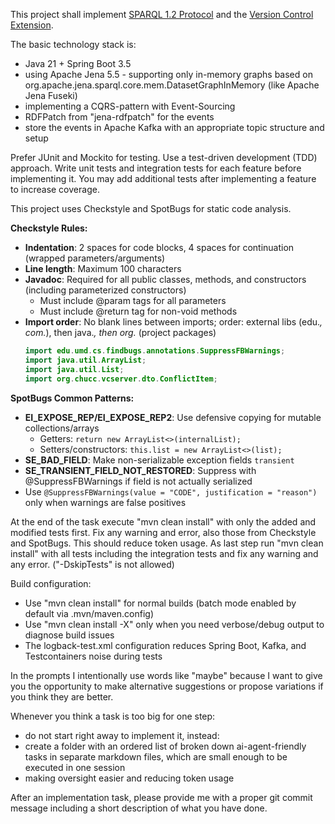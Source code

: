 This project shall implement [SPARQL 1.2 Protocol](https://www.w3.org/TR/sparql12-protocol/) and the [Version Control Extension](./protocol/SPARQL_1_2_Protocol_Version_Control_Extension.md).

The basic technology stack is:
- Java 21 + Spring Boot 3.5 
- using Apache Jena 5.5 - supporting only in-memory graphs based on org.apache.jena.sparql.core.mem.DatasetGraphInMemory (like Apache Jena Fuseki) 
- implementing a CQRS-pattern with Event-Sourcing 
- RDFPatch from "jena-rdfpatch" for the events 
- store the events in Apache Kafka with an appropriate topic structure and setup

Prefer JUnit and Mockito for testing.
Use a test-driven development (TDD) approach. Write unit tests and integration tests for each feature before implementing it.
You may add additional tests after implementing a feature to increase coverage.

This project uses Checkstyle and SpotBugs for static code analysis.

**Checkstyle Rules:**
- **Indentation**: 2 spaces for code blocks, 4 spaces for continuation (wrapped parameters/arguments)
- **Line length**: Maximum 100 characters
- **Javadoc**: Required for all public classes, methods, and constructors (including parameterized constructors)
  - Must include @param tags for all parameters
  - Must include @return tag for non-void methods
- **Import order**: No blank lines between imports; order: external libs (edu.*, com.*), then java.*, then org.* (project packages)
  ```java
  import edu.umd.cs.findbugs.annotations.SuppressFBWarnings;
  import java.util.ArrayList;
  import java.util.List;
  import org.chucc.vcserver.dto.ConflictItem;
  ```

**SpotBugs Common Patterns:**
- **EI_EXPOSE_REP/EI_EXPOSE_REP2**: Use defensive copying for mutable collections/arrays
  - Getters: `return new ArrayList<>(internalList);`
  - Setters/constructors: `this.list = new ArrayList<>(list);`
- **SE_BAD_FIELD**: Make non-serializable exception fields `transient`
- **SE_TRANSIENT_FIELD_NOT_RESTORED**: Suppress with @SuppressFBWarnings if field is not actually serialized
- Use `@SuppressFBWarnings(value = "CODE", justification = "reason")` only when warnings are false positives

At the end of the task execute "mvn clean install" with only the added and modified tests first. Fix any warning and error, also those from Checkstyle and SpotBugs.
This should reduce token usage.
As last step run "mvn clean install" with all tests including the integration tests and fix any warning and any error. ("-DskipTests" is not allowed)

Build configuration:
- Use "mvn clean install" for normal builds (batch mode enabled by default via .mvn/maven.config)
- Use "mvn clean install -X" only when you need verbose/debug output to diagnose build issues
- The logback-test.xml configuration reduces Spring Boot, Kafka, and Testcontainers noise during tests

In the prompts I intentionally use words like "maybe" because I want to give you the opportunity to make alternative suggestions or propose variations if you think they are better.

Whenever you think a task is too big for one step:
- do not start right away to implement it, instead:
- create a folder with an ordered list of broken down ai-agent-friendly tasks in separate markdown files, which are small enough to be executed in one session
- making oversight easier and reducing token usage

After an implementation task, please provide me with a proper git commit message including a short description of what you have done.